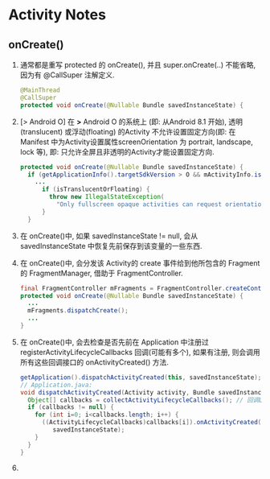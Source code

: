 # Activity Notes

## onCreate()

1. 通常都是重写 protected 的 onCreate(), 并且 super.onCreate(..) 不能省略,因为有 @CallSuper 注解定义.

   ```java
   @MainThread
   @CallSuper
   protected void onCreate(@Nullable Bundle savedInstanceState) {
   ```

2. [> Android O] 在 **>** Android O 的系统上 (即: 从Android 8.1 开始), 透明(translucent) 或浮动(floating) 的Activity 不允许设置固定方向(即: 在 Manifest 中为Activity设置属性screenOrientation 为 portrait, landscape, lock 等), 即: 只允许全屏且非透明的Activity才能设置固定方向.

   ```java
   protected void onCreate(@Nullable Bundle savedInstanceState) {
     if (getApplicationInfo().targetSdkVersion > O && mActivityInfo.isFixedOrientation()) {
       ...
         if (isTranslucentOrFloating) {
           throw new IllegalStateException(
             "Only fullscreen opaque activities can request orientation");
         }
     }
   ```

3. 在 onCreate()中, 如果 savedInstanceState != null, 会从 savedInstanceState 中恢复先前保存到该变量的一些东西.

4. 在 onCreate()中, 会分发该 Activity的 create 事件给到他所包含的  Fragment 的 FragmentManager, 借助于 FragmentController.

   ```java
   final FragmentController mFragments = FragmentController.createController(new HostCallbacks());
   protected void onCreate(@Nullable Bundle savedInstanceState) {
     ...  
     mFragments.dispatchCreate();
     ...
   }
   ```

5. 在 onCreate()中, 会去检查是否先前在 Application 中注册过 registerActivityLifecycleCallbacks 回调(可能有多个), 如果有注册, 则会调用所有这些回调接口的 onActivityCreated() 方法.

   ```java
   getApplication().dispatchActivityCreated(this, savedInstanceState);
   // Application.java:
   void dispatchActivityCreated(Activity activity, Bundle savedInstanceState) {
     Object[] callbacks = collectActivityLifecycleCallbacks(); // 回调List转换为数组
     if (callbacks != null) {
       for (int i=0; i<callbacks.length; i++) {
         ((ActivityLifecycleCallbacks)callbacks[i]).onActivityCreated(activity,
            savedInstanceState);
       }
     }
   }
   ```

6. ​